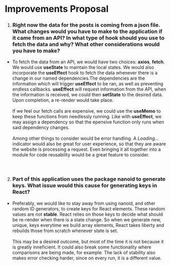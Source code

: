 # Improvements Proposal

1. ### Right now the data for the posts is coming from a json file. What changes would you have to make to the application if it came from an API? In what type of hook should you use to fetch the data and why? What other considerations would you have to make&quest;
+ To fetch the data from an API, we would have two choices: __axios__, __fetch__. We would use __useState__ to maintain the local states. We would also incorporate the __useEffect__ hook to fetch the data whenever there is a change in our named dependencies.The dependencies are the information which will trigger __useEffect__ to be ran, as well as preventing endless callbacks. __useEffect__ will request information from the API, when the information is received, we could then __setState__ to the desired data. Upon completion, a re-render would take place. <br/><br/>
If we feel our fetch calls are expensive, we could use the __useMemo__ to keep these functions from needlessly running. Like with __useEffect__, we may assign a dependency so that the epensive function only runs when said dependency changes.
<br/><br/>
Among other things to consider would be error handling. A *Loading...* indicator would also be great for user experience, so that they are aware the website is processing a request. Even bringing it all together into a module for code reusability would be a great feature to consider.<br/><br/><br/>

2. ### Part of this application uses the package nanoid to generate keys. What issue would this cause for generating keys in React&quest;
+ Preferably&#44; we would like to stay away from using nanoid, and other random ID generators, to create keys for React elements. These random values are not __stable__. React relies on those keys to decide what should be re-render when there is a state change. So when we generate new, unique, keys everytime we build array elements, React takes liberty and rebuilds those from scratch whenever state is set.<br/><br/>
This may be a desired outcome, but most of the time it is not because it is greatly inneficient. It could also break some functionality where comparisons are being made, for example. The lack of stability also makes error checking harder, since on every run, it is a different value.